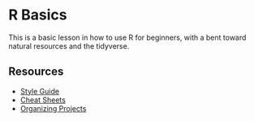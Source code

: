 R Basics
========

This is a basic lesson in how to use R for beginners, with a bent toward 
natural resources and the tidyverse.

Resources
---------

- [Style Guide](https://style.tidyverse.org/)
- [Cheat Sheets](https://www.rstudio.com/resources/cheatsheets/)
- [Organizing Projects](https://arxiv.org/pdf/1609.00037v2.pdf)
